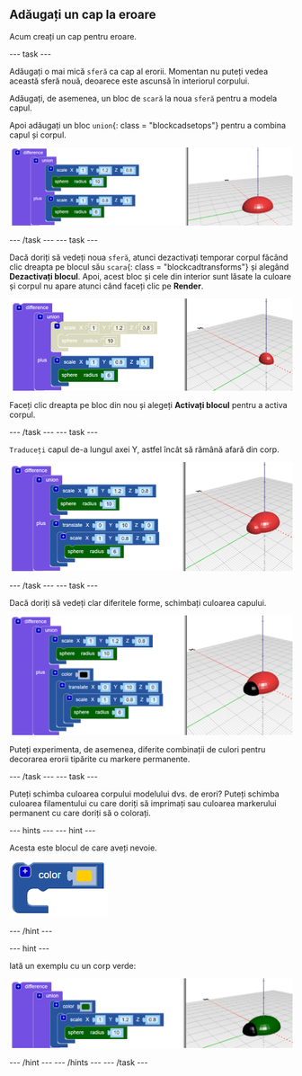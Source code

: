 ## Adăugați un cap la eroare

Acum creați un cap pentru eroare.

--- task ---

Adăugați o mai mică `sferă` ca cap al erorii. Momentan nu puteți vedea această sferă nouă, deoarece este ascunsă în interiorul corpului.

Adăugați, de asemenea, un bloc de `scară` la noua `sferă` pentru a modela capul.

Apoi adăugați un bloc `union`{: class = "blockcadsetops"} pentru a combina capul și corpul.

![captură de ecran](images/bug-head-hidden.png)

--- /task --- --- task ---

Dacă doriți să vedeți noua `sferă`, atunci dezactivați temporar corpul făcând clic dreapta pe blocul său `scara`{: class = "blockcadtransforms"} și alegând **Dezactivați blocul**. Apoi, acest bloc și cele din interior sunt lăsate la culoare și corpul nu apare atunci când faceți clic pe **Render**.

![captură de ecran](images/bug-disable.png)

Faceți clic dreapta pe bloc din nou și alegeți **Activați blocul** pentru a activa corpul.

--- /task --- --- task ---

`Traduceți` capul de-a lungul axei Y, astfel încât să rămână afară din corp.

  ![captură de ecran](images/bug-head.png)

--- /task --- --- task ---

Dacă doriți să vedeți clar diferitele forme, schimbați culoarea capului.

![captură de ecran](images/bug-head-black.png)

Puteți experimenta, de asemenea, diferite combinații de culori pentru decorarea erorii tipărite cu markere permanente.

--- /task --- --- task ---

Puteți schimba culoarea corpului modelului dvs. de erori? Puteți schimba culoarea filamentului cu care doriți să imprimați sau culoarea markerului permanent cu care doriți să o colorați.

--- hints --- --- hint ---

Acesta este blocul de care aveți nevoie.

![captură de ecran](images/bug-colour-block.png)

--- /hint ---

--- hint ---

Iată un exemplu cu un corp verde:

![captură de ecran](images/bug-body-colour.png)

--- /hint --- --- /hints --- --- /task ---




  
